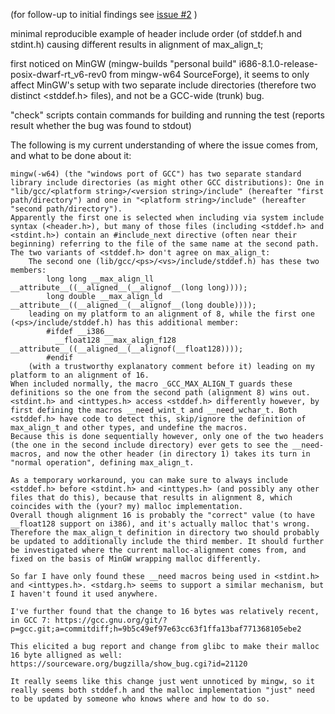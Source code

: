 (for follow-up to initial findings see [issue #2](https://github.com/rohlem/gcc-max_align_t-bug-repro/issues/2) )

minimal reproducible example of header include order (of stddef.h and stdint.h) causing different results in alignment of max_align_t;

first noticed on MinGW (mingw-builds "personal build" i686-8.1.0-release-posix-dwarf-rt_v6-rev0 from mingw-w64 SourceForge), it seems to only affect MinGW's setup with two separate include directories (therefore two distinct <stddef.h> files), and not be a GCC-wide (trunk) bug.

"check" scripts contain commands for building and running the test (reports result whether the bug was found to stdout)

The following is my current understanding of where the issue comes from, and what to be done about it:

	mingw(-w64) (the "windows port of GCC") has two separate standard library include directories (as might other GCC distributions): One in "lib/gcc/<platform string>/<version string>/include" (hereafter "first path/directory") and one in "<platform string>/include" (hereafter "second path/directory").
	Apparently the first one is selected when including via system include syntax (<header.h>), but many of those files (including <stddef.h> and <stdint.h>) contain an #include_next directive (often near their beginning) referring to the file of the same name at the second path.
	The two variants of <stddef.h> don't agree on max_align_t:
		The second one (lib/gcc/<ps>/<vs>/include/stddef.h) has these two members:
			long long __max_align_ll __attribute__((__aligned__(__alignof__(long long))));
			long double __max_align_ld __attribute__((__aligned__(__alignof__(long double))));
		leading on my platform to an alignment of 8, while the first one (<ps>/include/stddef.h) has this additional member:
			#ifdef __i386__
			  __float128 __max_align_f128 __attribute__((__aligned__(__alignof(__float128))));
			#endif
		(with a trustworthy explanatory comment before it) leading on my platform to an alignment of 16.
	When included normally, the macro _GCC_MAX_ALIGN_T guards these definitions so the one from the second path (alignment 8) wins out.
	<stdint.h> and <inttypes.h> access <stddef.h> differently however, by first defining the macros __need_wint_t and __need_wchar_t. Both <stddef.h> have code to detect this, skip/ignore the definition of max_align_t and other types, and undefine the macros.
	Because this is done sequentially however, only one of the two headers (the one in the second include directory) ever gets to see the __need-macros, and now the other header (in directory 1) takes its turn in "normal operation", defining max_align_t.

	As a temporary workaround, you can make sure to always include <stddef.h> before <stdint.h> and <inttypes.h> (and possibly any other files that do this), because that results in alignment 8, which coincides with the (your? my) malloc implementation.
	Overall though alignment 16 is probably the "correct" value (to have __float128 support on i386), and it's actually malloc that's wrong. Therefore the max_align_t definition in directory two should probably be updated to additionally include the third member. It should further be investigated where the current malloc-alignment comes from, and fixed on the basis of MinGW wrapping malloc differently.
	
	So far I have only found these __need macros being used in <stdint.h> and <inttypes.h>. <stdarg.h> seems to support a similar mechanism, but I haven't found it used anywhere.
	
	I've further found that the change to 16 bytes was relatively recent, in GCC 7: https://gcc.gnu.org/git/?p=gcc.git;a=commitdiff;h=9b5c49ef97e63cc63f1ffa13baf771368105ebe2
	
	This elicited a bug report and change from glibc to make their malloc 16 byte alligned as well: https://sourceware.org/bugzilla/show_bug.cgi?id=21120
	
	It really seems like this change just went unnoticed by mingw, so it really seems both stddef.h and the malloc implementation "just" need to be updated by someone who knows where and how to do so.
